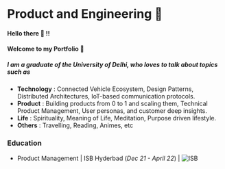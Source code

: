 # Product and Engineering :thought_balloon:

#### Hello there  :wave: !!
#### Welcome to my Portfolio :crossed_fingers:

##### I am a graduate of the University of Delhi, who loves to talk about topics such as

- **Technology**  : Connected Vehicle Ecosystem, Design Patterns, Distributed Architectures, IoT-based communication protocols.
- **Product** : Building products from 0 to 1 and scaling them, Technical Product Management, User personas, and customer deep insights.
- **Life** : Spirituality, Meaning of Life, Meditation, Purpose driven lifestyle. 
- **Others** : Travelling, Reading, Animes, etc

### Education

- Product Management | ISB Hyderbad (_Dec 21 - April 22_) | ![ISB](https://github.com/parikshittyagi/portfolio/assets/32409255/b6a8cea3-ada4-47d0-b4a7-bcd6d6cdc2d2)






